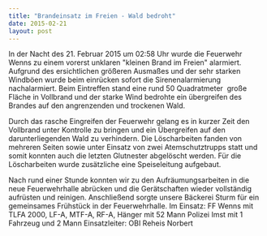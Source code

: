 ```yaml
---
title: "Brandeinsatz im Freien - Wald bedroht"
date: 2015-02-21
layout: post
---
```


In der Nacht des 21. Februar 2015 um 02:58 Uhr wurde die Feuerwehr Wenns zu einem vorerst unklaren "kleinen Brand im Freien" alarmiert. Aufgrund des ersichtlichen größeren Ausmaßes und der sehr starken Windböen wurde beim einrücken sofort die Sirenenalarmierung nachalarmiert. Beim Eintreffen stand eine rund 50 Quadratmeter  große Fläche in Vollbrand und der starke Wind bedrohte ein übergreifen des Brandes auf den angrenzenden und trockenen Wald.

Durch das rasche Eingreifen der Feuerwehr gelang es in kurzer Zeit den Vollbrand unter Kontrolle zu bringen und ein Übergreifen auf den darunterliegenden Wald zu verhindern. Die Löscharbeiten fanden von mehreren Seiten sowie unter Einsatz von zwei Atemschutztrupps statt und somit konnten auch die letzten Glutnester abgelöscht werden. Für die Löscharbeiten wurde zusätzliche eine Speiseleitung aufgebaut.

Nach rund einer Stunde konnten wir zu den Aufräumungsarbeiten in die neue Feuerwehrhalle abrücken und die Gerätschaften wieder vollständig aufrüsten und reinigen. Anschließend sorgte unsere Bäckerei Sturm für ein gemeinsames Frühstück in der Feuerwehrhalle.
Im Einsatz:
FF Wenns mit TLFA 2000, LF-A, MTF-A, RF-A, Hänger mit 52 Mann
Polizei Imst mit 1 Fahrzeug und 2 Mann
Einsatzleiter: OBI Reheis Norbert